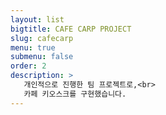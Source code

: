 ```yaml
---
layout: list
bigtitle: CAFE CARP PROJECT
slug: cafecarp
menu: true
submenu: false
order: 2
description: >
   개인적으로 진행한 팀 프로젝트로,<br>
   카페 키오스크를 구현했습니다.
---
```

